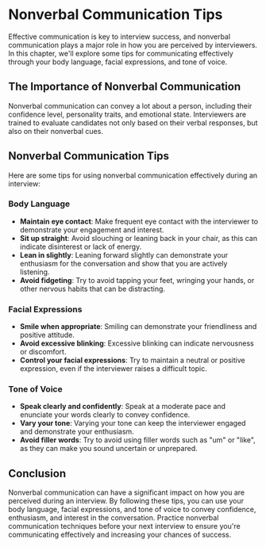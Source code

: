 Nonverbal Communication Tips
=======================================================================================

Effective communication is key to interview success, and nonverbal communication plays a major role in how you are perceived by interviewers. In this chapter, we'll explore some tips for communicating effectively through your body language, facial expressions, and tone of voice.

The Importance of Nonverbal Communication
-----------------------------------------

Nonverbal communication can convey a lot about a person, including their confidence level, personality traits, and emotional state. Interviewers are trained to evaluate candidates not only based on their verbal responses, but also on their nonverbal cues.

Nonverbal Communication Tips
----------------------------

Here are some tips for using nonverbal communication effectively during an interview:

### Body Language

* **Maintain eye contact**: Make frequent eye contact with the interviewer to demonstrate your engagement and interest.
* **Sit up straight**: Avoid slouching or leaning back in your chair, as this can indicate disinterest or lack of energy.
* **Lean in slightly**: Leaning forward slightly can demonstrate your enthusiasm for the conversation and show that you are actively listening.
* **Avoid fidgeting**: Try to avoid tapping your feet, wringing your hands, or other nervous habits that can be distracting.

### Facial Expressions

* **Smile when appropriate**: Smiling can demonstrate your friendliness and positive attitude.
* **Avoid excessive blinking**: Excessive blinking can indicate nervousness or discomfort.
* **Control your facial expressions**: Try to maintain a neutral or positive expression, even if the interviewer raises a difficult topic.

### Tone of Voice

* **Speak clearly and confidently**: Speak at a moderate pace and enunciate your words clearly to convey confidence.
* **Vary your tone**: Varying your tone can keep the interviewer engaged and demonstrate your enthusiasm.
* **Avoid filler words**: Try to avoid using filler words such as "um" or "like", as they can make you sound uncertain or unprepared.

Conclusion
----------

Nonverbal communication can have a significant impact on how you are perceived during an interview. By following these tips, you can use your body language, facial expressions, and tone of voice to convey confidence, enthusiasm, and interest in the conversation. Practice nonverbal communication techniques before your next interview to ensure you're communicating effectively and increasing your chances of success.
